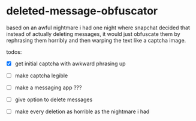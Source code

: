 # deleted-message-obfuscator
based on an awful nightmare i had one night where snapchat decided that instead of actually deleting messages, it would just obfuscate them by rephrasing them horribly and then warping the text like a captcha image.

todos:

- [x] get initial captcha with awkward phrasing up

- [ ] make captcha legible

- [ ] make a messaging app ???

- [ ] give option to delete messages

- [ ] make every deletion as horrible as the nightmare i had
